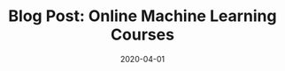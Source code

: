 ---
title: "Blog Post: Online Machine Learning Courses"
date: 2020-04-01
tags: [seo, blog post, machine learning]
excerpt: "Machine Learning, SEO, Blog Post"
link: https://ople.ai/ai-blog/online-machine-learning-courses/
---